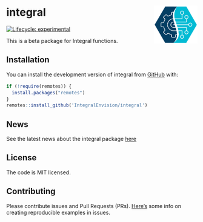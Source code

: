 
<!-- README.md is generated from README.Rmd. Please edit that file -->

# integral <a href='https://github.com/IntegralEnvision/integral'><img src='man/figures/logos/gear_data.png' align="right" height="100" /></a>

<!-- badges: start -->

[![Lifecycle:
experimental](https://img.shields.io/badge/lifecycle-experimental-orange.svg)](https://lifecycle.r-lib.org/articles/stages.html#experimental)

<!-- badges: end -->

This is a beta package for Integral functions.

## Installation

You can install the development version of integral from
[GitHub](https://github.com/) with:

``` r
if (!require(remotes)) {
  install.packages("remotes")
}
remotes::install_github('IntegralEnvision/integral')
```

## News

See the latest news about the integral package [here](./NEWS.md)

## License

The code is MIT licensed.

## Contributing

Please contribute issues and Pull Requests (PRs).
[Here’s](https://community.rstudio.com/t/faq-whats-a-reproducible-example-reprex-and-how-do-i-create-one/5219)
some info on creating reproducible examples in issues.
